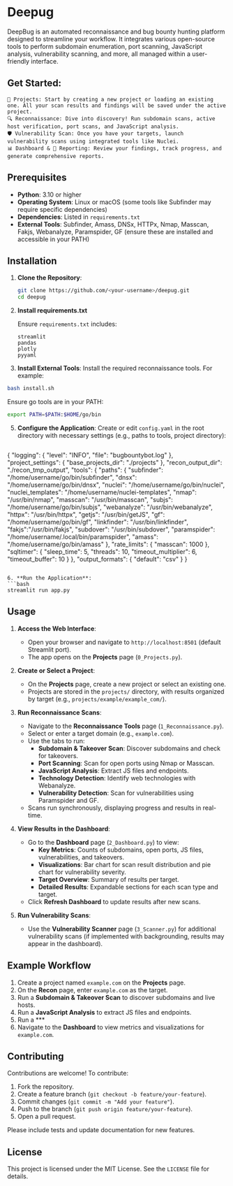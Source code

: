 # Deepug

DeepBug is an automated reconnaissance and bug bounty hunting platform designed to streamline your workflow. It integrates various open-source tools to perform subdomain enumeration, port scanning, JavaScript analysis, vulnerability scanning, and more, all managed within a user-friendly interface.
## Get Started:

    📂 Projects: Start by creating a new project or loading an existing one. All your scan results and findings will be saved under the active project.
    🔍 Reconnaissance: Dive into discovery! Run subdomain scans, active host verification, port scans, and JavaScript analysis.
    🛡️ Vulnerability Scan: Once you have your targets, launch vulnerability scans using integrated tools like Nuclei.
    📊 Dashboard & 📄 Reporting: Review your findings, track progress, and generate comprehensive reports.


## Prerequisites

- **Python**: 3.10 or higher
- **Operating System**: Linux or macOS (some tools like Subfinder may require specific dependencies)
- **Dependencies**: Listed in `requirements.txt`
- **External Tools**: Subfinder, Amass, DNSx, HTTPx, Nmap, Masscan, Fakjs, Webanalyze, Paramspider, GF (ensure these are installed and accessible in your PATH)

## Installation

1. **Clone the Repository**:
   ```bash
   git clone https://github.com/<your-username>/deepug.git
   cd deepug
   ```
2. **Install requirements.txt**

   Ensure `requirements.txt` includes:
   ```text
   streamlit
   pandas
   plotly
   pyyaml
   ```

4. **Install External Tools**:
   Install the required reconnaissance tools. For example:
  ```bash
bash install.sh
   ```

   Ensure go tools are in your PATH:
   ```bash
   export PATH=$PATH:$HOME/go/bin
   ```

5. **Configure the Application**:
   Create or edit `config.yaml` in the root directory with necessary settings (e.g., paths to tools, project directory):
   ```yaml
  {
    "logging": {
        "level": "INFO",
        "file": "bugbountybot.log"
    },
    "project_settings": {
        "base_projects_dir": "./projects"
    },
    "recon_output_dir": "./recon_tmp_output",
    "tools": {
        "paths": {
            "subfinder": "/home/username/go/bin/subfinder",
            "dnsx": "/home/username/go/bin/dnsx",
            "nuclei": "/home/username/go/bin/nuclei",
            "nuclei_templates": "/home/username/nuclei-templates",
            "nmap": "/usr/bin/nmap",
            "masscan": "/usr/bin/masscan",
            "subjs": "/home/username/go/bin/subjs",
            "webanalyze": "/usr/bin/webanalyze",
            "httpx": "/usr/bin/httpx",
            "getjs": "/usr/bin/getJS",
            "gf": "/home/username/go/bin/gf",
            "linkfinder": "/usr/bin/linkfinder",
            "fakjs":"/usr/bin/fakjs",
            "subdover": "/usr/bin/subdover",
            "paramspider": "/home/username/.local/bin/paramspider",
            "amass": "/home/username/go/bin/amass"
        },
        "rate_limits": {
            "masscan": 1000
        },
        "sqltimer": {
            "sleep_time": 5,
            "threads": 10,
            "timeout_multiplier": 6,
            "timeout_buffer": 10
        }
    },
    "output_formats": {
        "default": "csv"
    }
}
   ```

6. **Run the Application**:
   ```bash
   streamlit run app.py
   ```

## Usage

1. **Access the Web Interface**:
   - Open your browser and navigate to `http://localhost:8501` (default Streamlit port).
   - The app opens on the **Projects** page (`0_Projects.py`).

2. **Create or Select a Project**:
   - On the **Projects** page, create a new project or select an existing one.
   - Projects are stored in the `projects/` directory, with results organized by target (e.g., `projects/example/example_com/`).

3. **Run Reconnaissance Scans**:
   - Navigate to the **Reconnaissance Tools** page (`1_Reconnaissance.py`).
   - Select or enter a target domain (e.g., `example.com`).
   - Use the tabs to run:
     - **Subdomain & Takeover Scan**: Discover subdomains and check for takeovers.
     - **Port Scanning**: Scan for open ports using Nmap or Masscan.
     - **JavaScript Analysis**: Extract JS files and endpoints.
     - **Technology Detection**: Identify web technologies with Webanalyze.
     - **Vulnerability Detection**: Scan for vulnerabilities using Paramspider and GF.
   - Scans run synchronously, displaying progress and results in real-time.

4. **View Results in the Dashboard**:
   - Go to the **Dashboard** page (`2_Dashboard.py`) to view:
     - **Key Metrics**: Counts of subdomains, open ports, JS files, vulnerabilities, and takeovers.
     - **Visualizations**: Bar chart for scan result distribution and pie chart for vulnerability severity.
     - **Target Overview**: Summary of results per target.
     - **Detailed Results**: Expandable sections for each scan type and target.
   - Click **Refresh Dashboard** to update results after new scans.

5. **Run Vulnerability Scans**:
   - Use the **Vulnerability Scanner** page (`3_Scanner.py`) for additional vulnerability scans (if implemented with backgrounding, results may appear in the dashboard).

## Example Workflow

1. Create a project named `example.com` on the **Projects** page.
2. On the **Recon** page, enter `example.com` as the target.
3. Run a **Subdomain & Takeover Scan** to discover subdomains and live hosts.
4. Run a **JavaScript Analysis** to extract JS files and endpoints.
5. Run a ***
6. Navigate to the **Dashboard** to view metrics and visualizations for `example.com`.



## Contributing

Contributions are welcome! To contribute:
1. Fork the repository.
2. Create a feature branch (`git checkout -b feature/your-feature`).
3. Commit changes (`git commit -m "Add your feature"`).
4. Push to the branch (`git push origin feature/your-feature`).
5. Open a pull request.

Please include tests and update documentation for new features.

## License

This project is licensed under the MIT License. See the `LICENSE` file for details.
